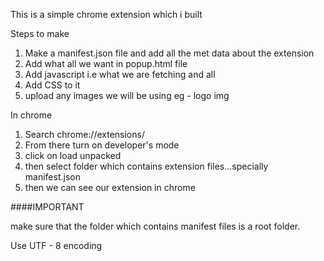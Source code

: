 This is a simple chrome extension which i built

Steps to make
1. Make a manifest.json file and add all the met data about the extension
2. Add what all we want in popup.html file
3. Add javascript i.e what we are fetching and all
4. Add CSS to it
5. upload any images we will be using eg - logo img



In chrome
1. Search chrome://extensions/
2. From there turn on developer's mode
3. click on load unpacked
4. then select folder which contains extension files...specially manifest.json
5. then we can see our extension in chrome


####IMPORTANT

make sure that the folder which contains manifest files is a root folder.

Use UTF - 8 encoding
